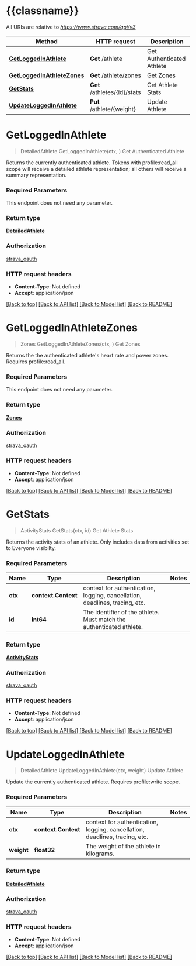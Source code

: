 # {{classname}}

All URIs are relative to *https://www.strava.com/api/v3*

Method | HTTP request | Description
------------- | ------------- | -------------
[**GetLoggedInAthlete**](AthletesApi.md#GetLoggedInAthlete) | **Get** /athlete | Get Authenticated Athlete
[**GetLoggedInAthleteZones**](AthletesApi.md#GetLoggedInAthleteZones) | **Get** /athlete/zones | Get Zones
[**GetStats**](AthletesApi.md#GetStats) | **Get** /athletes/{id}/stats | Get Athlete Stats
[**UpdateLoggedInAthlete**](AthletesApi.md#UpdateLoggedInAthlete) | **Put** /athlete/{weight} | Update Athlete

# **GetLoggedInAthlete**
> DetailedAthlete GetLoggedInAthlete(ctx, )
Get Authenticated Athlete

Returns the currently authenticated athlete. Tokens with profile:read_all scope will receive a detailed athlete representation; all others will receive a summary representation.

### Required Parameters
This endpoint does not need any parameter.

### Return type

[**DetailedAthlete**](DetailedAthlete.md)

### Authorization

[strava_oauth](../README.md#strava_oauth)

### HTTP request headers

 - **Content-Type**: Not defined
 - **Accept**: application/json

[[Back to top]](#) [[Back to API list]](../README.md#documentation-for-api-endpoints) [[Back to Model list]](../README.md#documentation-for-models) [[Back to README]](../README.md)

# **GetLoggedInAthleteZones**
> Zones GetLoggedInAthleteZones(ctx, )
Get Zones

Returns the the authenticated athlete's heart rate and power zones. Requires profile:read_all.

### Required Parameters
This endpoint does not need any parameter.

### Return type

[**Zones**](Zones.md)

### Authorization

[strava_oauth](../README.md#strava_oauth)

### HTTP request headers

 - **Content-Type**: Not defined
 - **Accept**: application/json

[[Back to top]](#) [[Back to API list]](../README.md#documentation-for-api-endpoints) [[Back to Model list]](../README.md#documentation-for-models) [[Back to README]](../README.md)

# **GetStats**
> ActivityStats GetStats(ctx, id)
Get Athlete Stats

Returns the activity stats of an athlete. Only includes data from activities set to Everyone visibilty.

### Required Parameters

Name | Type | Description  | Notes
------------- | ------------- | ------------- | -------------
 **ctx** | **context.Context** | context for authentication, logging, cancellation, deadlines, tracing, etc.
  **id** | **int64**| The identifier of the athlete. Must match the authenticated athlete. | 

### Return type

[**ActivityStats**](ActivityStats.md)

### Authorization

[strava_oauth](../README.md#strava_oauth)

### HTTP request headers

 - **Content-Type**: Not defined
 - **Accept**: application/json

[[Back to top]](#) [[Back to API list]](../README.md#documentation-for-api-endpoints) [[Back to Model list]](../README.md#documentation-for-models) [[Back to README]](../README.md)

# **UpdateLoggedInAthlete**
> DetailedAthlete UpdateLoggedInAthlete(ctx, weight)
Update Athlete

Update the currently authenticated athlete. Requires profile:write scope.

### Required Parameters

Name | Type | Description  | Notes
------------- | ------------- | ------------- | -------------
 **ctx** | **context.Context** | context for authentication, logging, cancellation, deadlines, tracing, etc.
  **weight** | **float32**| The weight of the athlete in kilograms. | 

### Return type

[**DetailedAthlete**](DetailedAthlete.md)

### Authorization

[strava_oauth](../README.md#strava_oauth)

### HTTP request headers

 - **Content-Type**: Not defined
 - **Accept**: application/json

[[Back to top]](#) [[Back to API list]](../README.md#documentation-for-api-endpoints) [[Back to Model list]](../README.md#documentation-for-models) [[Back to README]](../README.md)

